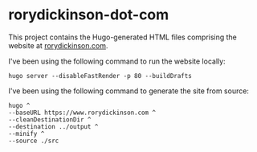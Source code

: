 # rorydickinson-dot-com

This project contains the Hugo-generated HTML files comprising the website at [rorydickinson.com](https://rorydickinson.com).

I've been using the following command to run the website locally:
```
hugo server --disableFastRender -p 80 --buildDrafts
```

I've been using the following command to generate the site from source:
```
hugo ^
--baseURL https://www.rorydickinson.com ^
--cleanDestinationDir ^
--destination ../output ^
--minify ^
--source ./src
```
